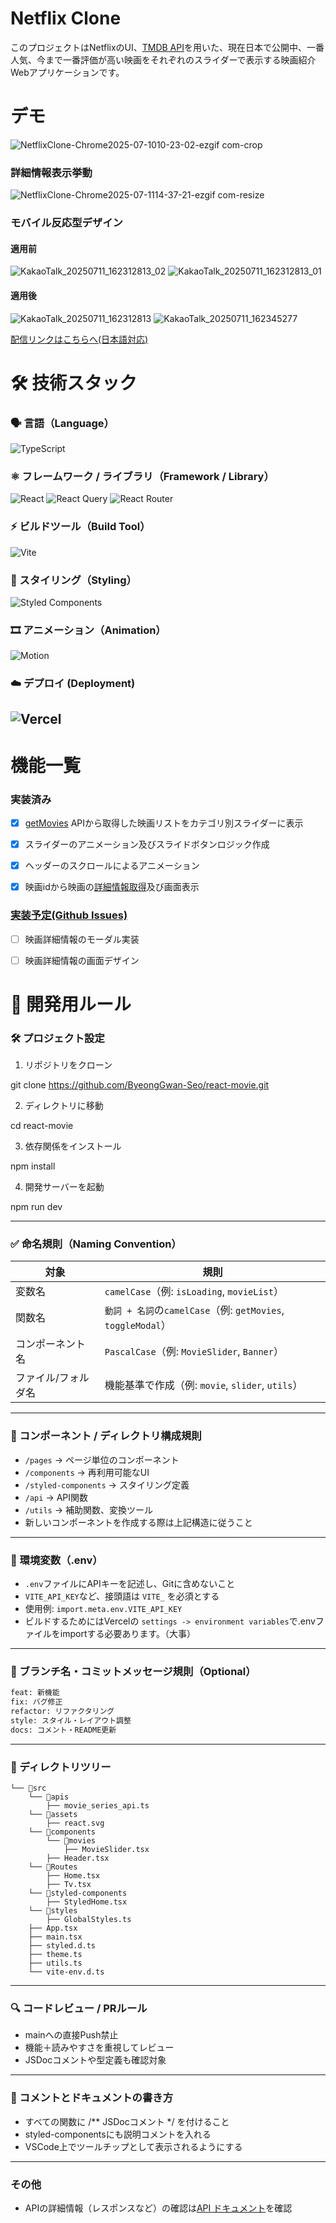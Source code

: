 # Netflix Clone
このプロジェクトはNetflixのUI、[TMDB API](https://developer.themoviedb.org/reference/intro/getting-started)を用いた、現在日本で公開中、一番人気、今まで一番評価が高い映画をそれぞれのスライダーで表示する映画紹介Webアプリケーションです。

# デモ
![NetflixClone-Chrome2025-07-1010-23-02-ezgif com-crop](https://github.com/user-attachments/assets/f94e989f-5a1d-42cb-b3a4-57a7bc268a28)

### 詳細情報表示挙動
![NetflixClone-Chrome2025-07-1114-37-21-ezgif com-resize](https://github.com/user-attachments/assets/651a21a2-6a39-4575-befc-ea65ef59b00b)

### モバイル反応型デザイン
#### 適用前
![KakaoTalk_20250711_162312813_02](https://github.com/user-attachments/assets/48434725-11aa-4146-bee8-4225da9a8f17)
![KakaoTalk_20250711_162312813_01](https://github.com/user-attachments/assets/30470659-679e-46a9-ad01-0d1ffab1591c)
#### 適用後
![KakaoTalk_20250711_162312813](https://github.com/user-attachments/assets/a91fa178-0dc4-41ca-8d07-61bc3cede55b)
![KakaoTalk_20250711_162345277](https://github.com/user-attachments/assets/ceb53b0c-9f1b-414e-baff-168b6b226891)

[配信リンクはこちらへ(日本語対応)](https://react-movie-rosy.vercel.app/)

# 🛠️ 技術スタック

### 🗣️ 言語（Language）
![TypeScript](https://img.shields.io/badge/TypeScript-007ACC?style=for-the-badge&logo=typescript&logoColor=white)

### ⚛️ フレームワーク / ライブラリ（Framework / Library）
![React](https://img.shields.io/badge/React-20232A?style=for-the-badge&logo=react&logoColor=61DAFB)
![React Query](https://img.shields.io/badge/React_Query-FF4154?style=for-the-badge&logo=reactquery&logoColor=white)
![React Router](https://img.shields.io/badge/React_Router-CA4245?style=for-the-badge&logo=reactrouter&logoColor=white)

### ⚡ ビルドツール（Build Tool）
![Vite](https://img.shields.io/badge/Vite-646CFF?style=for-the-badge&logo=vite&logoColor=white)

### 🎨 スタイリング（Styling）
![Styled Components](https://img.shields.io/badge/Styled--Components-DB7093?style=for-the-badge&logo=styled-components&logoColor=white)

### 🎞️ アニメーション（Animation）
![Motion](https://img.shields.io/badge/Motion-0055FF?style=for-the-badge&logo=framer&logoColor=white)

### ☁️ デプロイ (Deployment)
![Vercel](https://img.shields.io/badge/Vercel-000?style=for-the-badge&logo=vercel&logoColor=white)
---

# 機能一覧
### 実装済み   
- [x] [getMovies](https://developer.themoviedb.org/reference/movie-now-playing-list) APIから取得した映画リストをカテゴリ別スライダーに表示

- [x] スライダーのアニメーション及びスライドボタンロジック作成

- [x] ヘッダーのスクロールによるアニメーション

- [x] 映画idから映画の[詳細情報取得](https://developer.themoviedb.org/reference/movie-details)及び画面表示

### [実装予定(Github Issues)](https://github.com/ByeongGwan-Seo/react-movie/issues)

- [ ] 映画詳細情報のモーダル実装

- [ ] 映画詳細情報の画面デザイン

# 🤝 開発用ルール

### 🛠️ プロジェクト設定
1. リポジトリをクローン
   
git clone https://github.com/ByeongGwan-Seo/react-movie.git

2. ディレクトリに移動

cd react-movie

3. 依存関係をインストール

npm install

4. 開発サーバーを起動

npm run dev

---

### ✅ 命名規則（Naming Convention）

| 対象 | 規則 |
|------|------|
| 変数名 | `camelCase`（例: `isLoading`, `movieList`） |
| 関数名 | `動詞 + 名詞`の`camelCase`（例: `getMovies`, `toggleModal`） |
| コンポーネント名 | `PascalCase`（例: `MovieSlider`, `Banner`） |
| ファイル/フォルダ名 | 機能基準で作成（例: `movie`, `slider`, `utils`） |

---

### 🧱 コンポーネント / ディレクトリ構成規則

- `/pages` → ページ単位のコンポーネント
- `/components` → 再利用可能なUI
- `/styled-components` → スタイリング定義
- `/api` → API関数
- `/utils` → 補助関数、変換ツール
- 新しいコンポーネントを作成する際は上記構造に従うこと

---

### 🔐 環境変数（.env）

- `.env`ファイルにAPIキーを記述し、Gitに含めないこと
- `VITE_API_KEY`など、接頭語は `VITE_` を必須とする
- 使用例: `import.meta.env.VITE_API_KEY`
- ビルドするためにはVercelの `settings -> environment variables`で.envファイルをimportする必要あります。（大事）

---

### 📝 ブランチ名・コミットメッセージ規則（Optional）

```bash
feat: 新機能
fix: バグ修正
refactor: リファクタリング
style: スタイル・レイアウト調整
docs: コメント・README更新
```

---

### 📁 ディレクトリツリー
```
└── 📁src
    └── 📁apis
        ├── movie_series_api.ts
    └── 📁assets
        ├── react.svg
    └── 📁components
        └── 📁movies
            ├── MovieSlider.tsx
        ├── Header.tsx
    └── 📁Routes
        ├── Home.tsx
        ├── Tv.tsx
    └── 📁styled-components
        ├── StyledHome.tsx
    └── 📁styles
        ├── GlobalStyles.ts
    ├── App.tsx
    ├── main.tsx
    ├── styled.d.ts
    ├── theme.ts
    ├── utils.ts
    └── vite-env.d.ts
```

---

### 🔍 コードレビュー / PRルール
- mainへの直接Push禁止
- 機能＋読みやすさを重視してレビュー
- JSDocコメントや型定義も確認対象

---

### 📄 コメントとドキュメントの書き方
- すべての関数に /** JSDocコメント */ を付けること
- styled-componentsにも説明コメントを入れる
- VSCode上でツールチップとして表示されるようにする

---

### その他
- APIの詳細情報（レスポンスなど）の確認は[API ドキュメント](https://developer.themoviedb.org/reference/intro/getting-started)を確認
